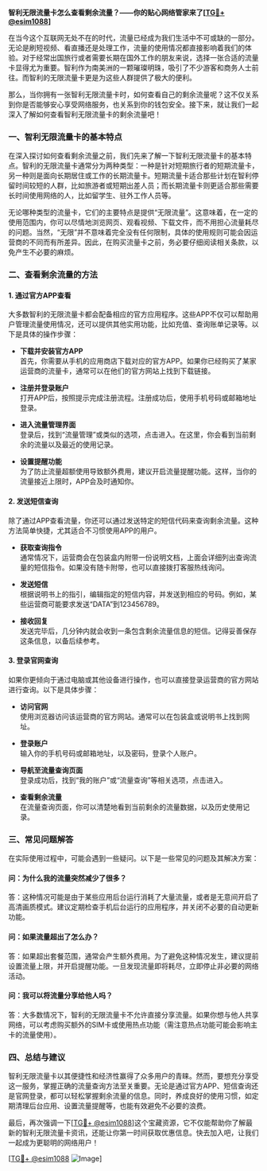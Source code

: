 **智利无限流量卡怎么查看剩余流量？——你的贴心网络管家来了[[TG💪+ @esim1088](https://t.me/s/esim1088)]**

在当今这个互联网无处不在的时代，流量已经成为我们生活中不可或缺的一部分。无论是刷短视频、看直播还是处理工作，流量的使用情况都直接影响着我们的体验。对于经常出国旅行或者需要长期在国外工作的朋友来说，选择一张合适的流量卡显得尤为重要。智利作为南美洲的一颗璀璨明珠，吸引了不少游客和商务人士前往。而智利的无限流量卡更是为这些人群提供了极大的便利。

那么，当你拥有一张智利无限流量卡时，如何查看自己的剩余流量呢？这不仅关系到你是否能够安心享受网络服务，也关系到你的钱包安全。接下来，就让我们一起深入了解如何查看智利无限流量卡的剩余流量吧！

### **一、智利无限流量卡的基本特点**

在深入探讨如何查看剩余流量之前，我们先来了解一下智利无限流量卡的基本特点。智利的无限流量卡通常分为两种类型：一种是针对短期旅行者的短期流量卡，另一种则是面向长期居住或工作的长期流量卡。短期流量卡适合那些计划在智利停留时间较短的人群，比如旅游者或短期出差人员；而长期流量卡则更适合那些需要长时间使用网络的人，比如留学生、驻外工作人员等。

无论哪种类型的流量卡，它们的主要特点是提供“无限流量”。这意味着，在一定的使用范围内，你可以尽情地浏览网页、观看视频、下载文件，而不用担心流量耗尽的问题。当然，“无限”并不意味着完全没有任何限制，具体的使用规则可能会因运营商的不同而有所差异。因此，在购买流量卡之前，务必要仔细阅读相关条款，以免产生不必要的麻烦。

### **二、查看剩余流量的方法**

#### **1. 通过官方APP查看**
大多数智利的无限流量卡都会配备相应的官方应用程序。这些APP不仅可以帮助用户管理流量使用情况，还可以提供其他实用功能，比如充值、查询账单记录等。以下是具体的操作步骤：

- **下载并安装官方APP**  
首先，你需要从手机的应用商店下载对应的官方APP。如果你已经购买了某家运营商的流量卡，通常可以在他们的官方网站上找到下载链接。

- **注册并登录账户**  
打开APP后，按照提示完成注册流程。注册成功后，使用手机号码或邮箱地址登录。

- **进入流量管理界面**  
登录后，找到“流量管理”或类似的选项，点击进入。在这里，你会看到当前剩余的流量以及最近的使用记录。

- **设置提醒功能**  
为了防止流量超额使用导致额外费用，建议开启流量提醒功能。这样，当你的流量接近上限时，APP会及时通知你。

#### **2. 发送短信查询**
除了通过APP查看流量，你还可以通过发送特定的短信代码来查询剩余流量。这种方法简单快捷，尤其适合不习惯使用APP的用户。

- **获取查询指令**  
通常情况下，运营商会在包装盒内附带一份说明文档，上面会详细列出查询流量的短信指令。如果没有随卡附带，也可以直接拨打客服热线询问。

- **发送短信**  
根据说明书上的指引，编辑指定的短信内容，并发送到相应的号码。例如，某些运营商可能要求发送“DATA”到123456789。

- **接收回复**  
发送完毕后，几分钟内就会收到一条包含剩余流量信息的短信。记得妥善保存这条信息，以备后续参考。

#### **3. 登录官网查询**
如果你更倾向于通过电脑或其他设备进行操作，也可以直接登录运营商的官方网站进行查询。以下是具体步骤：

- **访问官网**  
使用浏览器访问该运营商的官方网站。通常可以在包装盒或说明书上找到网址。

- **登录账户**  
输入你的手机号码或邮箱地址，以及密码，登录个人账户。

- **导航至流量查询页面**  
登录成功后，找到“我的账户”或“流量查询”等相关选项，点击进入。

- **查看剩余流量**  
在流量查询页面，你可以清楚地看到当前剩余的流量数据，以及历史使用记录。

### **三、常见问题解答**

在实际使用过程中，可能会遇到一些疑问。以下是一些常见的问题及其解决方案：

#### **问：为什么我的流量突然减少了很多？**
答：这种情况可能是由于某些应用后台运行消耗了大量流量，或者是无意间开启了高清画质模式。建议定期检查手机后台运行的应用程序，并关闭不必要的自动更新功能。

#### **问：如果流量超出了怎么办？**
答：如果超出套餐范围，通常会产生额外费用。为了避免这种情况发生，建议提前设置流量上限，并开启提醒功能。一旦发现流量即将耗尽，立即停止非必要的网络活动。

#### **问：我可以将流量分享给他人吗？**
答：大多数情况下，智利的无限流量卡不允许直接分享流量。如果你想与他人共享网络，可以考虑购买额外的SIM卡或使用热点功能（需注意热点功能可能会影响主卡的流量使用）。

### **四、总结与建议**

智利无限流量卡以其便捷性和经济性赢得了众多用户的青睐。然而，要想充分享受这一服务，掌握正确的流量查询方法至关重要。无论是通过官方APP、短信查询还是官网登录，都可以轻松掌握剩余流量的信息。同时，养成良好的使用习惯，如定期清理后台应用、设置流量提醒等，也能有效避免不必要的浪费。

最后，再次强调一下[[TG💪+ @esim1088](https://t.me/s/esim1088)]这个宝藏资源，它不仅能帮助你了解最新的智利无限流量卡资讯，还能让你第一时间获取优惠信息。快去加入吧，让我们一起成为更聪明的网络用户！

[[TG💪+ @esim1088](https://t.me/s/esim1088) ![Image](https://i.postimg.cc/4NQfJmqS/Snipaste-2025-05-13-00-14-12.png)]